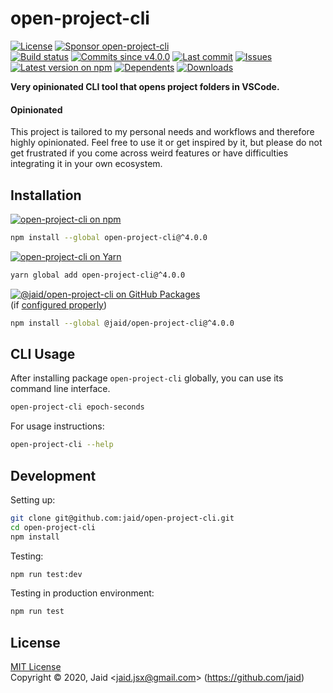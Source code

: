 # open-project-cli


<a href="https://raw.githubusercontent.com/jaid/open-project-cli/master/license.txt"><img src="https://img.shields.io/github/license/jaid/open-project-cli?style=flat-square" alt="License"/></a> <a href="https://github.com/sponsors/jaid"><img src="https://img.shields.io/badge/<3-Sponsor-FF45F1?style=flat-square" alt="Sponsor open-project-cli"/></a>  
<a href="https://actions-badge.atrox.dev/jaid/open-project-cli/goto"><img src="https://img.shields.io/endpoint.svg?style=flat-square&url=https%3A%2F%2Factions-badge.atrox.dev%2Fjaid%2Fopen-project-cli%2Fbadge" alt="Build status"/></a> <a href="https://github.com/jaid/open-project-cli/commits"><img src="https://img.shields.io/github/commits-since/jaid/open-project-cli/v4.0.0?style=flat-square&logo=github" alt="Commits since v4.0.0"/></a> <a href="https://github.com/jaid/open-project-cli/commits"><img src="https://img.shields.io/github/last-commit/jaid/open-project-cli?style=flat-square&logo=github" alt="Last commit"/></a> <a href="https://github.com/jaid/open-project-cli/issues"><img src="https://img.shields.io/github/issues/jaid/open-project-cli?style=flat-square&logo=github" alt="Issues"/></a>  
<a href="https://npmjs.com/package/open-project-cli"><img src="https://img.shields.io/npm/v/open-project-cli?style=flat-square&logo=npm&label=latest%20version" alt="Latest version on npm"/></a> <a href="https://github.com/jaid/open-project-cli/network/dependents"><img src="https://img.shields.io/librariesio/dependents/npm/open-project-cli?style=flat-square&logo=npm" alt="Dependents"/></a> <a href="https://npmjs.com/package/open-project-cli"><img src="https://img.shields.io/npm/dm/open-project-cli?style=flat-square&logo=npm" alt="Downloads"/></a>

**Very opinionated CLI tool that opens project folders in VSCode.**

#### Opinionated

This project is tailored to my personal needs and workflows and therefore highly opinionated. Feel free to use it or get inspired by it, but please do not get frustrated if you come across weird features or have difficulties integrating it in your own ecosystem.




## Installation

<a href="https://npmjs.com/package/open-project-cli"><img src="https://img.shields.io/badge/npm-open--project--cli-C23039?style=flat-square&logo=npm" alt="open-project-cli on npm"/></a>

```bash
npm install --global open-project-cli@^4.0.0
```

<a href="https://yarnpkg.com/package/open-project-cli"><img src="https://img.shields.io/badge/Yarn-open--project--cli-2F8CB7?style=flat-square&logo=yarn&logoColor=white" alt="open-project-cli on Yarn"/></a>

```bash
yarn global add open-project-cli@^4.0.0
```

<a href="https://github.com/jaid/open-project-cli/packages"><img src="https://img.shields.io/badge/GitHub Packages-@jaid/open--project--cli-24282e?style=flat-square&logo=github" alt="@jaid/open-project-cli on GitHub Packages"/></a>  
(if [configured properly](https://help.github.com/en/github/managing-packages-with-github-packages/configuring-npm-for-use-with-github-packages))

```bash
npm install --global @jaid/open-project-cli@^4.0.0
```













## CLI Usage
After installing package `open-project-cli` globally, you can use its command line interface.
```bash
open-project-cli epoch-seconds
```
For usage instructions:
```bash
open-project-cli --help
```








## Development



Setting up:
```bash
git clone git@github.com:jaid/open-project-cli.git
cd open-project-cli
npm install
```
Testing:
```bash
npm run test:dev
```
Testing in production environment:
```bash
npm run test
```


## License
[MIT License](https://raw.githubusercontent.com/jaid/open-project-cli/master/license.txt)  
Copyright © 2020, Jaid \<jaid.jsx@gmail.com> (https://github.com/jaid)
